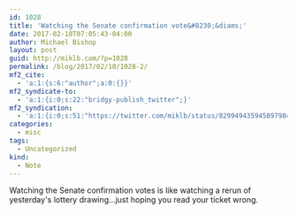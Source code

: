 ```yaml
---
id: 1028
title: 'Watching the Senate confirmation vote&#8230;&diams;'
date: 2017-02-10T07:05:43-04:00
author: Michael Bishop
layout: post
guid: http://miklb.com/?p=1028
permalink: /blog/2017/02/10/1028-2/
mf2_cite:
  - 'a:1:{s:6:"author";a:0:{}}'
mf2_syndicate-to:
  - 'a:1:{i:0;s:22:"bridgy-publish_twitter";}'
mf2_syndication:
  - 'a:1:{i:0;s:51:"https://twitter.com/miklb/status/829949435945897984";}'
categories:
  - misc
tags:
  - Uncategorized
kind:
  - Note
---
```

Watching the Senate confirmation votes is like watching a rerun of yesterday's lottery drawing…just hoping you read your ticket wrong.